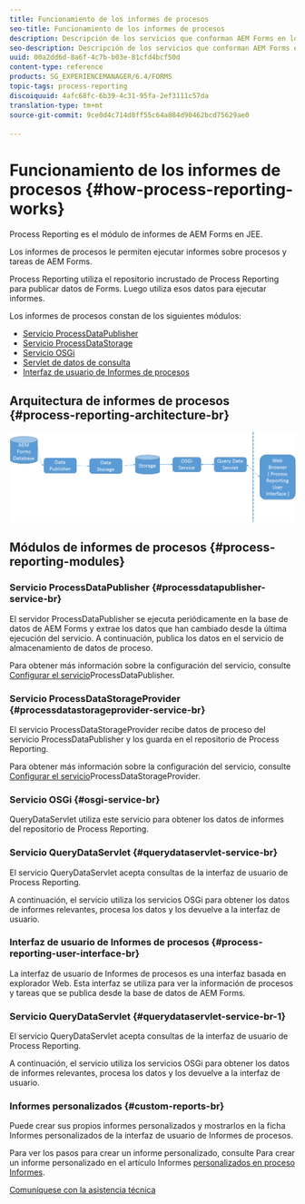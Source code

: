 ```yaml
---
title: Funcionamiento de los informes de procesos
seo-title: Funcionamiento de los informes de procesos
description: Descripción de los servicios que conforman AEM Forms en los informes de procesos JEE y una introducción a la interfaz de usuario de informes de procesos
seo-description: Descripción de los servicios que conforman AEM Forms en los informes de procesos JEE y una introducción a la interfaz de usuario de informes de procesos
uuid: 00a2dd6d-8a6f-4c7b-b03e-81cfd4bcf50d
content-type: reference
products: SG_EXPERIENCEMANAGER/6.4/FORMS
topic-tags: process-reporting
discoiquuid: 4afc68fc-6b39-4c31-95fa-2ef3111c57da
translation-type: tm+mt
source-git-commit: 9ce0d4c714d8ff55c64a884d90462bcd75629ae0

---
```



# Funcionamiento de los informes de procesos {#how-process-reporting-works}

Process Reporting es el módulo de informes de AEM Forms en JEE.

Los informes de procesos le permiten ejecutar informes sobre procesos y tareas de AEM Forms.

Process Reporting utiliza el repositorio incrustado de Process Reporting para publicar datos de Forms. Luego utiliza esos datos para ejecutar informes.

Los informes de procesos constan de los siguientes módulos:

* [Servicio ProcessDataPublisher](/help/forms/using/process-reporting/process-reporting-architecture.md#p-processdatapublisher-service-br-p)
* [Servicio ProcessDataStorage](/help/forms/using/process-reporting/process-reporting-architecture.md#p-processdatastorageprovider-service-br-p)
* [Servicio OSGi](/help/forms/using/process-reporting/process-reporting-architecture.md#p-osgi-service-br-p)
* [Servlet de datos de consulta](/help/forms/using/process-reporting/process-reporting-architecture.md#p-querydataservlet-service-br-p)
* [Interfaz de usuario de Informes de procesos](/help/forms/using/process-reporting/process-reporting-architecture.md#p-process-reporting-user-interface-br-p)

## Arquitectura de informes de procesos {#process-reporting-architecture-br}

![processreportararquitectura](assets/processreportingarchitecture.png)

## Módulos de informes de procesos {#process-reporting-modules}

### Servicio ProcessDataPublisher {#processdatapublisher-service-br}

El servidor ProcessDataPublisher se ejecuta periódicamente en la base de datos de AEM Forms y extrae los datos que han cambiado desde la última ejecución del servicio. A continuación, publica los datos en el servicio de almacenamiento de datos de proceso.

Para obtener más información sobre la configuración del servicio, consulte [Configurar el servicio](/help/forms/using/process-reporting/install-start-process-reporting.md#p-reportconfiguration-service-p)ProcessDataPublisher.

### Servicio ProcessDataStorageProvider {#processdatastorageprovider-service-br}

El servicio ProcessDataStorageProvider recibe datos de proceso del servicio ProcessDataPublisher y los guarda en el repositorio de Process Reporting.

Para obtener más información sobre la configuración del servicio, consulte [Configurar el servicio](/help/forms/using/process-reporting/install-start-process-reporting.md#p-to-configure-the-process-reporting-repository-locations-p)ProcessDataStorageProvider.

### Servicio OSGi {#osgi-service-br}

QueryDataServlet utiliza este servicio para obtener los datos de informes del repositorio de Process Reporting.

### Servicio QueryDataServlet {#querydataservlet-service-br}

El servicio QueryDataServlet acepta consultas de la interfaz de usuario de Process Reporting.

A continuación, el servicio utiliza los servicios OSGi para obtener los datos de informes relevantes, procesa los datos y los devuelve a la interfaz de usuario.

### Interfaz de usuario de Informes de procesos {#process-reporting-user-interface-br}

La interfaz de usuario de Informes de procesos es una interfaz basada en explorador Web. Esta interfaz se utiliza para ver la información de procesos y tareas que se publica desde la base de datos de AEM Forms.

### Servicio QueryDataServlet {#querydataservlet-service-br-1}

El servicio QueryDataServlet acepta consultas de la interfaz de usuario de Process Reporting.

A continuación, el servicio utiliza los servicios OSGi para obtener los datos de informes relevantes, procesa los datos y los devuelve a la interfaz de usuario.

### Informes personalizados {#custom-reports-br}

Puede crear sus propios informes personalizados y mostrarlos en la ficha Informes personalizados de la interfaz de usuario de Informes de procesos.

Para ver los pasos para crear un informe personalizado, consulte Para crear un informe personalizado en el artículo Informes [personalizados en proceso Informes](/help/forms/using/process-reporting/process-reporting-custom-reports.md).

[Comuníquese con la asistencia técnica](https://www.adobe.com/account/sign-in.supportportal.html)

